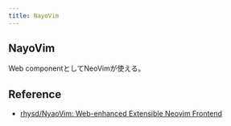 ```yaml
---
title: NayoVim
---
```


## NayoVim
Web componentとしてNeoVimが使える。

## Reference
* [rhysd/NyaoVim: Web-enhanced Extensible Neovim Frontend](https://github.com/rhysd/NyaoVim)

